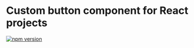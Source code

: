 # Custom button component for React projects

[![npm version](https://img.shields.io/npm/v/@abr-ya/custom-button)](https://www.npmjs.com/package/@abr-ya/custom-button)
